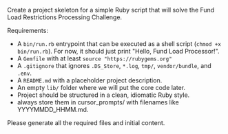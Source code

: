 Create a project skeleton for a simple Ruby script that will solve the Fund Load Restrictions Processing Challenge.  

Requirements:
- A `bin/run.rb` entrypoint that can be executed as a shell script (`chmod +x bin/run.rb`). For now, it should just print "Hello, Fund Load Processor!".
- A `Gemfile` with at least `source "https://rubygems.org"`
- A `.gitignore` that ignores `.DS_Store`, `*.log`, `tmp/`, `vendor/bundle`, and `.env`.
- A `README.md` with a placeholder project description.
- An empty `lib/` folder where we will put the core code later.
- Project should be structured in a clean, idiomatic Ruby style.
- always store them in cursor_prompts/ with filenames like YYYYMMDD_HHMM.md.

Please generate all the required files and initial content.
